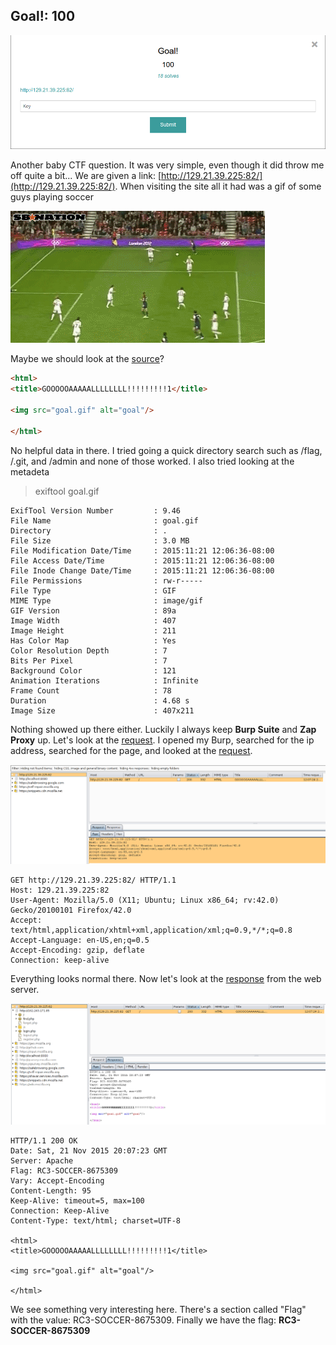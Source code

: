 Goal!: 100
----------------------

![Start](images/Start.png)

Another baby CTF question. It was very simple, even though it did throw me off quite a bit... We are given a link: [http://129.21.39.225:82/](http://129.21.39.225:82/). When visiting the site all it had was a gif of some guys playing soccer 

![goal](images/goal.gif)

Maybe we should look at the [source](source.html)?

```html
<html>
<title>GOOOOOAAAAALLLLLLLL!!!!!!!!!1</title>

<img src="goal.gif" alt="goal"/>

</html>

```

No helpful data in there. I tried going a quick directory search such as /flag, /.git, and /admin and none of those worked. I also tried looking at the metadeta

>exiftool goal.gif

```
ExifTool Version Number         : 9.46
File Name                       : goal.gif
Directory                       : .
File Size                       : 3.0 MB
File Modification Date/Time     : 2015:11:21 12:06:36-08:00
File Access Date/Time           : 2015:11:21 12:06:36-08:00
File Inode Change Date/Time     : 2015:11:21 12:06:36-08:00
File Permissions                : rw-r-----
File Type                       : GIF
MIME Type                       : image/gif
GIF Version                     : 89a
Image Width                     : 407
Image Height                    : 211
Has Color Map                   : Yes
Color Resolution Depth          : 7
Bits Per Pixel                  : 7
Background Color                : 121
Animation Iterations            : Infinite
Frame Count                     : 78
Duration                        : 4.68 s
Image Size                      : 407x211
```

Nothing showed up there either. Luckily I always keep **Burp Suite** and **Zap Proxy** up. Let's look at the [request](request). I opened my Burp, searched for the ip address, searched for the page, and looked at the [request](request).

![Request](images/Request.png)

```
GET http://129.21.39.225:82/ HTTP/1.1
Host: 129.21.39.225:82
User-Agent: Mozilla/5.0 (X11; Ubuntu; Linux x86_64; rv:42.0) Gecko/20100101 Firefox/42.0
Accept: text/html,application/xhtml+xml,application/xml;q=0.9,*/*;q=0.8
Accept-Language: en-US,en;q=0.5
Accept-Encoding: gzip, deflate
Connection: keep-alive

```

Everything looks normal there. Now let's look at the [response](response) from the web server.

![Response](images/Response.png)

```
HTTP/1.1 200 OK
Date: Sat, 21 Nov 2015 20:07:23 GMT
Server: Apache
Flag: RC3-SOCCER-8675309
Vary: Accept-Encoding
Content-Length: 95
Keep-Alive: timeout=5, max=100
Connection: Keep-Alive
Content-Type: text/html; charset=UTF-8

<html>
<title>GOOOOOAAAAALLLLLLLL!!!!!!!!!1</title>

<img src="goal.gif" alt="goal"/>

</html>
```

We see something very interesting here. There's a section called "Flag" with the value: RC3-SOCCER-8675309.  Finally we have the flag: **RC3-SOCCER-8675309**
